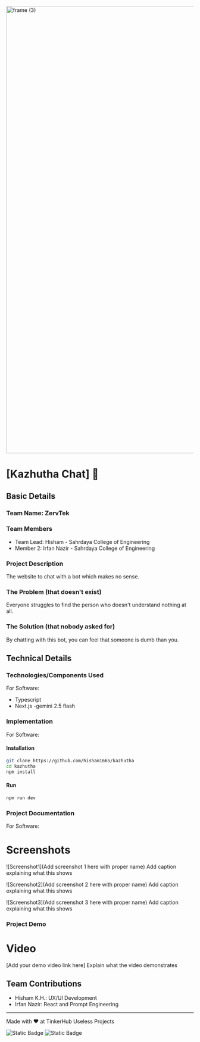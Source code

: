 <img width="3188" height="1202" alt="frame (3)" src="https://github.com/user-attachments/assets/517ad8e9-ad22-457d-9538-a9e62d137cd7" />


# [Kazhutha Chat] 🎯


## Basic Details
### Team Name: ZervTek


### Team Members
- Team Lead: Hisham - Sahrdaya College of Engineering
- Member 2: Irfan Nazir - Sahrdaya College of Engineering

### Project Description
The website to chat with a bot which makes no sense.

### The Problem (that doesn't exist)
Everyone struggles to find the person who doesn't understand nothing at all.

### The Solution (that nobody asked for)
By chatting with this bot, you can feel that someone is dumb than you.

## Technical Details
### Technologies/Components Used
For Software:
- Typescript
- Next.js
-gemini 2.5 flash


### Implementation
For Software:

#### Installation
```bash
git clone https://github.com/hisham1665/kazhutha
cd kazhutha
npm install
```

#### Run
```bash
npm run dev
```

### Project Documentation
For Software:

# Screenshots
![Screenshot1](Add screenshot 1 here with proper name)
Add caption explaining what this shows

![Screenshot2](Add screenshot 2 here with proper name)
Add caption explaining what this shows

![Screenshot3](Add screenshot 3 here with proper name)
Add caption explaining what this shows


### Project Demo
# Video
[Add your demo video link here]
Explain what the video demonstrates


## Team Contributions
- Hisham K.H.: UX/UI Development 
- Irfan Nazir: React and Prompt Engineering

---
Made with ❤ at TinkerHub Useless Projects 

![Static Badge](https://img.shields.io/badge/TinkerHub-24?color=%23000000&link=https%3A%2F%2Fwww.tinkerhub.org%2F)
![Static Badge](https://img.shields.io/badge/UselessProjects--25-25?link=https%3A%2F%2Fwww.tinkerhub.org%2Fevents%2FQ2Q1TQKX6Q%2FUseless%2520Projects)